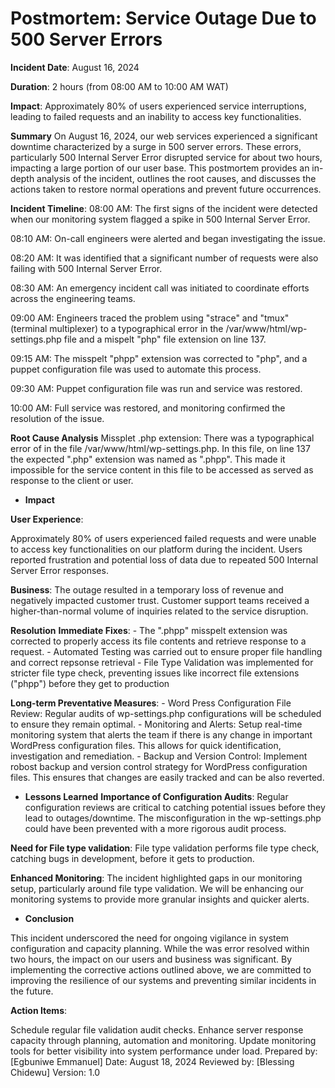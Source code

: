 # Postmortem: Service Outage Due to 500 Server Errors

__Incident Date__: August 16, 2024

__Duration__: 2 hours (from 08:00 AM to 10:00 AM WAT)

__Impact__: Approximately 80% of users experienced service interruptions, leading to failed requests and an inability to access key functionalities.

__Summary__
On August 16, 2024, our web services experienced a significant downtime characterized by a surge in 500 server errors. These errors, particularly 500 Internal Server Error disrupted service for about two hours, impacting a large portion of our user base. This postmortem provides an in-depth analysis of the incident, outlines the root causes, and discusses the actions taken to restore normal operations and prevent future occurrences.

__Incident Timeline__:
08:00 AM: The first signs of the incident were detected when our monitoring system flagged a spike in 500 Internal Server Error.

08:10 AM: On-call engineers were alerted and began investigating the issue.

08:20 AM: It was identified that a significant number of requests were also failing with 500 Internal Server Error.

08:30 AM: An emergency incident call was initiated to coordinate efforts across the engineering teams.

09:00 AM: Engineers traced the problem using "strace" and "tmux" (terminal multiplexer) to a typographical error in the /var/www/html/wp-settings.php file and a mispelt "php" file extension on line 137.

09:15 AM: The misspelt "phpp" extension was corrected to "php", and a puppet configuration file was used to automate this process.

09:30 AM: Puppet configuration file was run and service was restored.

10:00 AM: Full service was restored, and monitoring confirmed the resolution of the issue.

__Root Cause Analysis__
Missplet .php extension:
There was a typographical error of in the file /var/www/html/wp-settings.php. In this file, on line 137 the expected ".php" extension was named as ".phpp". This made it impossible for the service content in this file to be accessed as served as response to the client or user.

* __Impact__

__User Experience__:

Approximately 80% of users experienced failed requests and were unable to access key functionalities on our platform during the incident.
Users reported frustration and potential loss of data due to repeated 500 Internal Server Error responses.

__Business__:
The outage resulted in a temporary loss of revenue and negatively impacted customer trust.
Customer support teams received a higher-than-normal volume of inquiries related to the service disruption.

__Resolution__
__Immediate Fixes__:
    - The ".phpp" misspelt extension was corrected to properly access its file contents and retrieve response to a request.
    - Automated Testing was carried out to ensure proper file handling and correct repsonse retrieval
    - File Type Validation was implemented for stricter file type check, preventing issues like incorrect file extensions ("phpp") before they get to production

__Long-term Preventative Measures__:
    - Word Press Configuration File Review: Regular audits of wp-settings.php configurations will be scheduled to ensure they remain optimal.
    - Monitoring and Alerts: Setup real-time monitoring system that alerts the team if there is any change in important WordPress configuration files. This allows for quick identification, investigation and remediation.
    - Backup and Version Control: Implement robost backup and version control strategy for WordPress configuration files. This ensures that changes are easily tracked and can be also reverted.

* __Lessons Learned__
__Importance of Configuration Audits__: Regular configuration reviews are critical to catching potential issues before they lead to outages/downtime. The misconfiguration in the wp-settings.php could have been prevented with a more rigorous audit process.

__Need for File type validation__: File type validation performs file type check, catching bugs in development, before it gets to production.

__Enhanced Monitoring__: The incident highlighted gaps in our monitoring setup, particularly around file type validation. We will be enhancing our monitoring systems to provide more granular insights and quicker alerts.

* __Conclusion__

This incident underscored the need for ongoing vigilance in system configuration and capacity planning. While the  was error resolved within two hours, the impact on our users and business was significant. By implementing the corrective actions outlined above, we are committed to improving the resilience of our systems and preventing similar incidents in the future.

__Action Items__:

 Schedule regular file validation audit checks.
 Enhance server response capacity through planning, automation and monitoring.
 Update monitoring tools for better visibility into system performance under load.
Prepared by: [Egbuniwe Emmanuel]
Date: August 18, 2024
Reviewed by: [Blessing Chidewu]
Version: 1.0
